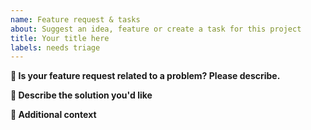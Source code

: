 ```yaml
---
name: Feature request & tasks
about: Suggest an idea, feature or create a task for this project
title: Your title here
labels: needs triage
---
```


**📝 Is your feature request related to a problem? Please describe.**
<!-- A clear and concise description of what the problem is. Ex. I'm always frustrated when [...] -->

**💠 Describe the solution you'd like**
<!-- A clear and concise description of what you want to happen. -->

**🔆 Additional context**
<!-- Add any other context or screenshots about the feature request here. -->
